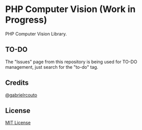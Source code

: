 # PHP Computer Vision (Work in Progress)

PHP Computer Vision Library.

## TO-DO

The "Issues" page from this repository is being used for TO-DO management, just search for the "to-do" tag.

## Credits

[@gabrielrcouto](http://www.twitter.com/gabrielrcouto)

## License

[MIT License](http://gabrielrcouto.mit-license.org/)
